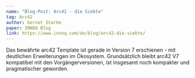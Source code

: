 ```yaml
---
name: "Blog-Post: Arc42 - die Siebte"
tag: Arc42
author: Gernot Starke
paper: INNOQ Blog
link: https://www.innoq.com/de/blog/arc42-die-siebte/
---
```

Das bewährte arc42 Template ist gerade in Version 7 erschienen - mit deutlichen Erweiterungen im Ökosystem. 
Grundsätzlich bleibt arc42 V7 kompatibel mit den Vorgängerversionen, ist insgesamt noch kompakter und pragmatischer geworden.